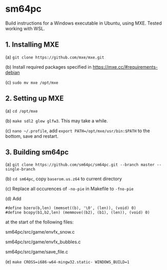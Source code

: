 # sm64pc

Build instructions for a Windows executable in Ubuntu, using MXE. Tested working with WSL.

## 1. Installing MXE
(a) `git clone https://github.com/mxe/mxe.git`

(b) Install required packages specified in https://mxe.cc/#requirements-debian

(c) `sudo mv mxe /opt/mxe`


## 2. Setting up MXE
(a) `cd /opt/mxe`

(b) `make sdl2 glew glfw3`. This may take a while.

(c) `nano ~/.profile`, add `export PATH=/opt/mxe/usr/bin:$PATH` to the bottom, save and restart.


## 3. Building sm64pc
(a) `git clone https://github.com/sm64pc/sm64pc.git --branch master --single-branch`

(b) `cd sm64pc`, copy `baserom.us.z64` to current directory

(c) Replace all occurences of `-no-pie` in Makefile to `-fno-pie`

(d) Add 
```
#define bzero(b,len) (memset((b), '\0', (len)), (void) 0)  
#define bcopy(b1,b2,len) (memmove((b2), (b1), (len)), (void) 0)
```
at the start of the following files:
   
sm64pc/src/game/envfx_snow.c

sm64pc/src/game/envfx_bubbles.c
   
sm64pc/src/game/save_file.c
   
(e) `make CROSS=i686-w64-mingw32.static- WINDOWS_BUILD=1`
